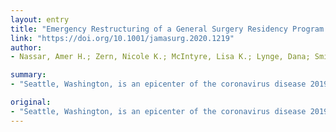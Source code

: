 ```yaml
---
layout: entry
title: "Emergency Restructuring of a General Surgery Residency Program During the Coronavirus Disease 2019 Pandemic: The University of Washington Experience"
link: "https://doi.org/10.1001/jamasurg.2020.1219"
author:
- Nassar, Amer H.; Zern, Nicole K.; McIntyre, Lisa K.; Lynge, Dana; Smith, Caitlin A.; Petersen, Rebecca P.; Horvath, Karen D.; Wood, Douglas E.

summary:
- "Seattle, Washington, is an epicenter of the coronavirus disease 2019 epidemic. The Division of General Surgery at the University of Washington Department of Surgery has designed and implemented an emergency restructuring of the facility's general surgery resident care teams. Surgical resident team restructuring is critical during a pandemic to optimize patient care and ensure the well-being and vitality of the resident workforce while ensuring the entire workforce is not compromised. This article introduces a unique approach to general surgery residents allocation by dividing patient care into separate inpatient care is a major outbreak of the Corona virus epidemic in the United States. Washington is undergoing an emergency."

original:
- "Seattle, Washington, is an epicenter of the coronavirus disease 2019 epidemic in the United States. In response, the Division of General Surgery at the University of Washington Department of Surgery in Seattle has designed and implemented an emergency restructuring of the facility's general surgery resident care teams in an attempt to optimize workforce well-being, comply with physical distancing requirements, and continue excellent patient care. This article introduces a unique approach to general surgery resident allocation by dividing patient care into separate inpatient care, operating care, and clinic care teams. Separate teams made up of all resident levels will work in each setting for a 1-week period. By creating this emergency structure, we have limited the number of surgery residents with direct patient contact and have created teams working in isolation from one another to optimize physical distancing while still performing required work. This also provides a resident reserve without exposure to the virus, theoretically flattening the curve among our general surgery resident cohort. Surgical resident team restructuring is critical during a pandemic to optimize patient care and ensure the well-being and vitality of the resident workforce while ensuring the entire workforce is not compromised."
---
```



